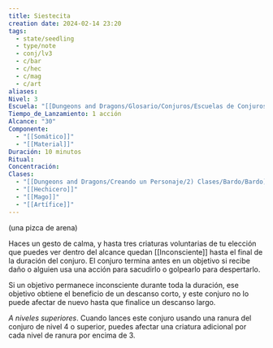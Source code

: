 ```yaml
---
title: Siestecita
creation date: 2024-02-14 23:20
tags:
  - state/seedling
  - type/note
  - conj/lv3
  - c/bar
  - c/hec
  - c/mag
  - c/art
aliases: 
Nivel: 3
Escuela: "[[Dungeons and Dragons/Glosario/Conjuros/Escuelas de Conjuros/Encantamiento]]"
Tiempo_de_Lanzamiento: 1 acción
Alcance: "30"
Componente:
  - "[[Somático]]"
  - "[[Material]]"
Duración: 10 minutos
Ritual: 
Concentración: 
Clases:
  - "[[Dungeons and Dragons/Creando un Personaje/2) Clases/Bardo/Bardo]]"
  - "[[Hechicero]]"
  - "[[Mago]]"
  - "[[Artífice]]"
---
```

(una pizca de arena)

Haces un gesto de calma, y hasta tres criaturas voluntarias de tu elección que puedes ver dentro del alcance quedan [[Inconsciente]] hasta el final de la duración del conjuro. El conjuro termina antes en un objetivo si recibe daño o alguien usa una acción para sacudirlo o golpearlo para despertarlo.

Si un objetivo permanece inconsciente durante toda la duración, ese objetivo obtiene el beneficio de un descanso corto, y este conjuro no lo puede afectar de nuevo hasta que finalice un descanso largo.

*A niveles superiores*. Cuando lances este conjuro usando una ranura del conjuro de nivel 4 o superior, puedes afectar una criatura adicional por cada nivel de ranura por encima de 3.